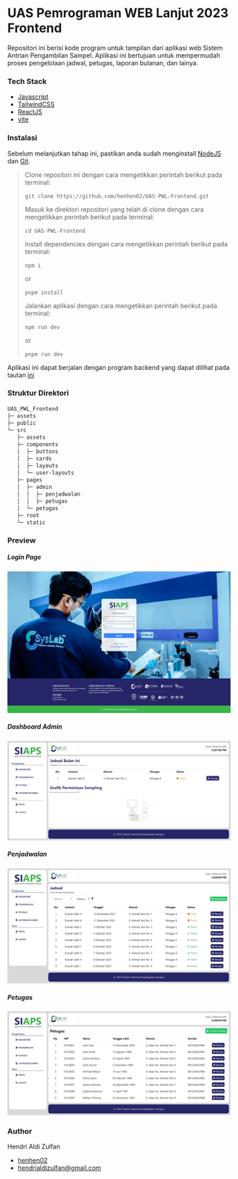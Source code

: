 # UAS Pemrograman WEB Lanjut 2023 Frontend

Repositori ini berisi kode program untuk tampilan dari aplikasi web Sistem Antrian Pengambilan Sampel. Aplikasi ini bertujuan untuk mempermudah proses pengelolaan jadwal, petugas, laporan bulanan, dan lainya.

### Tech Stack

- [Javascript](https://www.javascript.com/)
- [TailwindCSS](https://tailwindcss.com/)
- [ReactJS](https://reactjs.org/)
- [vite](https://vitejs.dev/)

### Instalasi

Sebelum melanjutkan tahap ini, pastikan anda sudah menginstall [NodeJS](https://nodejs.org/en/) dan [Git](https://git-scm.com/).

> Clone repositori ini dengan cara mengetikkan perintah berikut pada terminal:
>
> ```
> git clone https://github.com/henhen02/UAS-PWL-Frontend.git
> ```
>
> Masuk ke direktori repositori yang telah di clone dengan cara mengetikkan perintah berikut pada terminal:
>
> ```
> cd UAS-PWL-Frontend
> ```
>
> Install dependencies dengan cara mengetikkan perintah berikut pada terminal:
>
> ```
> npm i
> ```
>
> or
>
> ```
> pnpm install
> ```
>
> Jalankan aplikasi dengan cara mengetikkan perintah berikut pada terminal:
>
> ```
> npm run dev
> ```
>
> or
>
> ```
> pnpm run dev
> ```

Aplikasi ini dapat berjalan dengan program backend yang dapat dilihat pada tautan [ini](https://github.com/henhen02/UAS-PWL-Backend.git)

### Struktur Direktori

```
UAS_PWL_Frontend
├─ assets
├─ public
└─ src
   ├─ assets
   ├─ components
   │  ├─ buttons
   │  ├─ cards
   │  ├─ layouts
   │  └─ user-layouts
   ├─ pages
   │  ├─ admin
   │  │  ├─ penjadwalan
   │  │  ├─ petugas
   │  └─ petugas
   ├─ root
   └─ static

```

### Preview

##### Login Page

![Login Admin](./assets/login-page.png)

##### Dashboard Admin

![Dashboard Admin](./assets/dashboard.png)

##### Penjadwalan

![Penjadwalan](./assets/penjadwalan.png)

##### Petugas

![Petugas](./assets/petugas.png)

### Author

Hendri Aldi Zulfan

- [henhen02](github.com/henhen02)
- [hendrialdizulfan@gmail.com](mailto:hendrialdizulfan@gmail.com)
